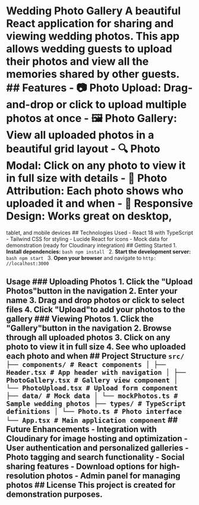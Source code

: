 # Wedding Photo Gallery A beautiful React application for sharing and viewing wedding photos. This app allows wedding guests to upload their photos and view all the memories shared by other guests. ## Features - 📷 **Photo Upload**: Drag-and-drop or click to upload multiple photos at once - 🖼️ **Photo Gallery**: View all uploaded photos in a beautiful grid layout - 🔍 **Photo Modal**: Click on any photo to view it in full size with details - 👤 **Photo Attribution**: Each photo shows who uploaded it and when - 📱 **Responsive Design**: Works great on desktop,
tablet,
and mobile devices ## Technologies Used - React 18 with TypeScript - Tailwind CSS for styling - Lucide React for icons - Mock data for demonstration (ready for Cloudinary integration) ## Getting Started 1. **Install dependencies:** ```bash npm install ``` 2. **Start the development server:** ```bash npm start ``` 3. **Open your browser** and navigate to `http: //localhost:3000`

## Usage ### Uploading Photos 1. Click the "Upload Photos"button in the navigation 2. Enter your name 3. Drag and drop photos or click to select files 4. Click "Upload"to add your photos to the gallery ### Viewing Photos 1. Click the "Gallery"button in the navigation 2. Browse through all uploaded photos 3. Click on any photo to view it in full size 4. See who uploaded each photo and when ## Project Structure ``` src/ ├── components/ # React components │ ├── Header.tsx # App header with navigation │ ├── PhotoGallery.tsx # Gallery view component │ └── PhotoUpload.tsx # Upload form component ├── data/ # Mock data │ └── mockPhotos.ts # Sample wedding photos ├── types/ # TypeScript definitions │ └── Photo.ts # Photo interface └── App.tsx # Main application component ``` ## Future Enhancements - Integration with Cloudinary for image hosting and optimization - User authentication and personalized galleries - Photo tagging and search functionality - Social sharing features - Download options for high-resolution photos - Admin panel for managing photos ## License This project is created for demonstration purposes.